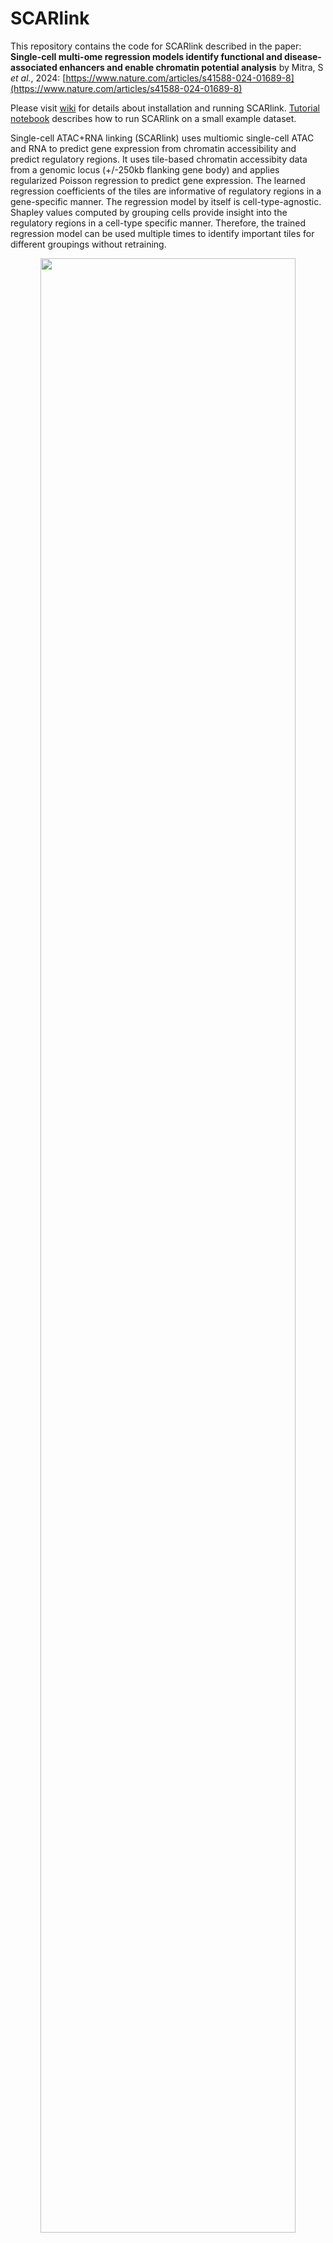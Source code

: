 # SCARlink

This repository contains the code for SCARlink described in the paper: **Single-cell multi-ome regression models identify functional and disease-associated enhancers and enable chromatin potential analysis** by Mitra, S *et al.*, 2024: [https://www.nature.com/articles/s41588-024-01689-8](https://www.nature.com/articles/s41588-024-01689-8)

Please visit [wiki](https://github.com/snehamitra/SCARlink/wiki) for details about installation and running SCARlink. [Tutorial notebook](https://github.com/snehamitra/SCARlink/blob/main/notebooks/tutorial.ipynb) describes how to run SCARlink on a small example dataset.

Single-cell ATAC+RNA linking (SCARlink) uses multiomic single-cell ATAC and RNA to predict gene expression from chromatin accessibility and predict regulatory regions. It uses tile-based chromatin accessibity data from a genomic locus (+/-250kb flanking gene body) and applies regularized Poisson regression to predict gene expression. The learned regression coefficients of the tiles are informative of regulatory regions in a gene-specific manner. The regression model by itself is cell-type-agnostic. Shapley values computed by grouping cells provide insight into the regulatory regions in a cell-type specific manner. Therefore, the trained regression model can be used multiple times to identify important tiles for different groupings without retraining.


<div align="center">
<img src="docs/model_outline.jpg" width=90%>
</div>


**Note:** The equation for the loss function was incorrectly typeset in the original paper and should be: 
      $$\frac{1}{N}\sum_{i=1}^{N} \left(e_i^{X_i\mathbf{w}+\epsilon} - Y_i(X_i\mathbf{w} + \epsilon)\right) + \alpha\|\mathbf{w}\|_2^2$$

Additionally, the default proportion of held-out data in model evaluation is 0.25 rather than 0.2 (one-fifth) as currently mentioned in the [Methods](https://www.nature.com/articles/s41588-024-01689-8#Sec9). 
## Installation 

It is optional to install SCARlink in a conda environment that also has R packages Seurat v4 and ArchR installed. If you already have the R packages installed and want to run SCARlink without conda, jump directly to [step 2](https://github.com/snehamitra/SCARlink?tab=readme-ov-file#2-scarlink-installation) of installation. Alternatively, for Docker setup, jump to [step 3](https://github.com/snehamitra/SCARlink?tab=readme-ov-file#3-docker-setup).

#### 1. Conda setup

The following conda setup is linux compatible. For conda setup on Apple M1, visit [wiki](https://github.com/snehamitra/SCARlink/wiki/1.-Installation#12-apple-m1). To install SCARlink within conda, first create a conda environment:

``` python
conda create -n scarlink-env python=3.8
conda activate scarlink-env
```

Set the priority of conda channels

```
conda config --add channels defaults
conda config --add channels bioconda
conda config --add channels conda-forge
```

Install essential R packages<sup>*</sup>

```
conda install -c conda-forge r-seurat r-devtools r-biocmanager
conda install -c bioconda bioconductor-rhdf5 \
      	      	     bioconductor-genomeinfodbdata \
                     bioconductor-chromvar \
                     bioconductor-motifmatchr \
                     bioconductor-complexheatmap
```

Install ArchR in the conda environment inside R

``` r
devtools::install_github("GreenleafLab/ArchR", ref="master", repos = BiocManager::repositories())
```

#### 2. SCARlink installation

Download SCARlink from GitHub and install

```
git clone https://github.com/snehamitra/SCARlink.git
pip install -e SCARlink
```

#### 3. Docker setup

Skip steps 1 and 2 if you want to run SCARlink inside a Docker container. Visit [wiki](https://github.com/snehamitra/SCARlink/wiki/1.-Installation#4-docker-setup) for additional details. First install [Docker](https://docs.docker.com/get-docker/) and then run SCARlink inside container as follows

```
docker run -it --rm --memory=50g mitrasneha/scarlink:latest
```

## Usage

SCARlink requires preprocessed scRNA-seq (normalized counts) in a Seurat object and scATAC-seq (non-binary tile matrix) in ArchR object. The cell names in both the objects need to be identical. Please refer to the [example notebook](https://github.com/snehamitra/SCARlink_private/blob/main/notebooks/preprocessing_scRNA_scATAC.ipynb) for generating Seurat and ArchR objects.

#### 1. Preprocessing
Run `scarlink_preprocessing` to generate `coasssay_matrix.h5` to use as input to SCARlink.

```
scarlink_processing --scrna scrna_seurat.rds --scatac scatac_archr -o multiome_out
```

#### 2. Running locally
For small data sets with few genes, run SCARlink sequentially on the gene set in the same output directory `multiome_out`, as before, for all the remaining steps. Note that `celltype` needs to be present in either `scrna_seurat.rds` or `scatac_archr`.

```
scarlink -o multiome_out -g hg38 -c celltype
```

#### 2a. Running locally without cell type information during training and computing cell type scores afterwards
SCARlink can also be run without providing cell type information using `-c`. In that case SCARlink only computes the gene-level regression model and does not estimate cell-type-specific Shapley values. 

```
scarlink -o multiome_out -g hg38 
```

The cell-type-specific Shapley scores can be computed later on by running `scarlink` with the `-c` parameter. In that case the previously estimated gene-regression models are used.

```
scarlink -o multiome_out -g hg38 -c celltype
```

#### 2b. Running locally with different cell type grouping
SCARlink can be run again with a different cell type annotation. For example, more granular annotations. Both `celltype` and `celltype_granular` scores would be retained.

```
scarlink -o multiome_out -g hg38 -c celltype_granular
```

#### 2c. Running on cluster by parallelizing over gene set
To speed up computation, SCARlink can be run on a cluster in parallel. By default it parallelizes over 100 cores, `-np 100` when `-np` is not provided. 
```bash
scarlink -o multiome_out -g hg38 -c celltype -p $LSB_JOBINDEX
```

#### 3. Get FDR corrected gene-linked tiles
Get table with tile-level siginificance for each gene and celltype.
```bash
scarlink_tiles -o multiome_out -c celltype 
```

#### 4. Chromatin potential
Chromatin potential analysis can be performed after running steps 1 and 2. Please refer to [example notebook](https://github.com/snehamitra/SCARlink_private/blob/main/notebooks/chromatin_potential.ipynb).

#### 5. Plot SCARlink output
SCARlink can create visualizations for the chromatin accessibility around a gene (250kb upstream and downstream of the gene body) and the gene expression for a given gene, grouped by user-provided celltype. The visualizations can help understand the connection between the accessibility at tile-level to gene expression. Note that SCARlink can generate visualizations for different cell type groupings on the fly. Example visulizations are provided in a [notebook](https://github.com/snehamitra/SCARlink_private/blob/main/notebooks/output_visualization.ipynb). The visualizations can also be generated at the command line.
```bash
scarlink_tiles -o multiome_out -c celltype --genes GENE1,GENE2
```

<sup>*</sup> The manuscript version of SCARlink uses Seurat v4 and ArchR 1.0.2. The new Seurat v5 installation is compatible with SCARlink but Seurat v5 objects are not yet supported. We will add it soon!